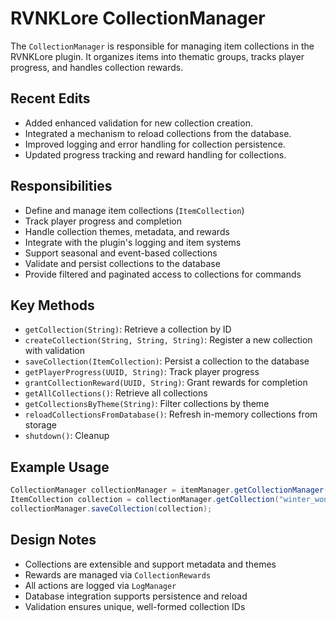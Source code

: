 # RVNKLore CollectionManager

The `CollectionManager` is responsible for managing item collections in the RVNKLore plugin. It organizes items into thematic groups, tracks player progress, and handles collection rewards.

## Recent Edits
- Added enhanced validation for new collection creation.
- Integrated a mechanism to reload collections from the database.
- Improved logging and error handling for collection persistence.
- Updated progress tracking and reward handling for collections.

## Responsibilities
- Define and manage item collections (`ItemCollection`)
- Track player progress and completion
- Handle collection themes, metadata, and rewards
- Integrate with the plugin's logging and item systems
- Support seasonal and event-based collections
- Validate and persist collections to the database
- Provide filtered and paginated access to collections for commands

## Key Methods
- `getCollection(String)`: Retrieve a collection by ID
- `createCollection(String, String, String)`: Register a new collection with validation
- `saveCollection(ItemCollection)`: Persist a collection to the database
- `getPlayerProgress(UUID, String)`: Track player progress
- `grantCollectionReward(UUID, String)`: Grant rewards for completion
- `getAllCollections()`: Retrieve all collections
- `getCollectionsByTheme(String)`: Filter collections by theme
- `reloadCollectionsFromDatabase()`: Refresh in-memory collections from storage
- `shutdown()`: Cleanup

## Example Usage
```java
CollectionManager collectionManager = itemManager.getCollectionManager();
ItemCollection collection = collectionManager.getCollection("winter_wonders");
collectionManager.saveCollection(collection);
```

## Design Notes
- Collections are extensible and support metadata and themes
- Rewards are managed via `CollectionRewards`
- All actions are logged via `LogManager`
- Database integration supports persistence and reload
- Validation ensures unique, well-formed collection IDs
